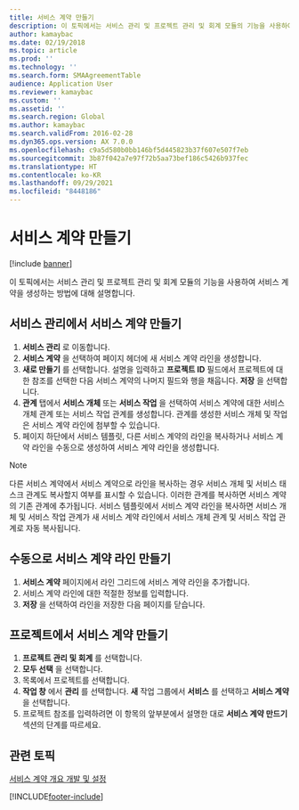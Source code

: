 ```yaml
---
title: 서비스 계약 만들기
description: 이 토픽에서는 서비스 관리 및 프로젝트 관리 및 회계 모듈의 기능을 사용하여 서비스 계약을 생성하는 방법에 대해 설명합니다.
author: kamaybac
ms.date: 02/19/2018
ms.topic: article
ms.prod: ''
ms.technology: ''
ms.search.form: SMAAgreementTable
audience: Application User
ms.reviewer: kamaybac
ms.custom: ''
ms.assetid: ''
ms.search.region: Global
ms.author: kamaybac
ms.search.validFrom: 2016-02-28
ms.dyn365.ops.version: AX 7.0.0
ms.openlocfilehash: c9a5d580b0bb146bf5d445823b37f607e507f7eb
ms.sourcegitcommit: 3b87f042a7e97f72b5aa73bef186c5426b937fec
ms.translationtype: HT
ms.contentlocale: ko-KR
ms.lasthandoff: 09/29/2021
ms.locfileid: "8448186"
---
```

# <a name="create-service-agreements"></a>서비스 계약 만들기

[!include [banner](../includes/banner.md)]

이 토픽에서는 서비스 관리 및 프로젝트 관리 및 회계 모듈의 기능을 사용하여 서비스 계약을 생성하는 방법에 대해 설명합니다.

## <a name="create-a-service-agreement-from-service-management"></a>서비스 관리에서 서비스 계약 만들기

1. **서비스 관리** 로 이동합니다.
2. **서비스 계약** 을 선택하여 페이지 헤더에 새 서비스 계약 라인을 생성합니다. 
3. **새로 만들기** 를 선택합니다. 설명을 입력하고 **프로젝트 ID** 필드에서 프로젝트에 대한 참조를 선택한 다음 서비스 계약의 나머지 필드와 행을 채웁니다. **저장** 을 선택합니다.
4. **관계** 탭에서 **서비스 개체** 또는 **서비스 작업** 을 선택하여 서비스 계약에 대한 서비스 개체 관계 또는 서비스 작업 관계를 생성합니다. 관계를 생성한 서비스 개체 및 작업은 서비스 계약 라인에 첨부할 수 있습니다.
5. 페이지 하단에서 서비스 템플릿, 다른 서비스 계약의 라인을 복사하거나 서비스 계약 라인을 수동으로 생성하여 서비스 계약 라인을 생성합니다.

> [!NOTE]
> 다른 서비스 계약에서 서비스 계약으로 라인을 복사하는 경우 서비스 개체 및 서비스 태스크 관계도 복사할지 여부를 표시할 수 있습니다. 이러한 관계를 복사하면 서비스 계약의 기존 관계에 추가됩니다. 서비스 템플릿에서 서비스 계약 라인을 복사하면 서비스 개체 및 서비스 작업 관계가 새 서비스 계약 라인에서 서비스 개체 관계 및 서비스 작업 관계로 자동 복사됩니다.

## <a name="create-service-agreement-lines-manually"></a>수동으로 서비스 계약 라인 만들기

1. **서비스 계약** 페이지에서 라인 그리드에 서비스 계약 라인을 추가합니다. 
2. 서비스 계약 라인에 대한 적절한 정보를 입력합니다. 
3. **저장** 을 선택하여 라인을 저장한 다음 페이지를 닫습니다.

## <a name="create-a-service-agreement-from-project"></a>프로젝트에서 서비스 계약 만들기

1. **프로젝트 관리 및 회계** 를 선택합니다.
2. **모두 선택** 을 선택합니다.
3. 목록에서 프로젝트를 선택합니다.
4. **작업 창** 에서 **관리** 를 선택합니다. **새** 작업 그룹에서 **서비스** 를 선택하고 **서비스 계약** 을 선택합니다.
5. 프로젝트 참조를 입력하려면 이 항목의 앞부분에서 설명한 대로 **서비스 계약 만드기** 섹션의 단계를 따르세요.


## <a name="related-topics"></a>관련 토픽

[서비스 계약 개요 개발 및 설정](service-agreements.md)




[!INCLUDE[footer-include](../../includes/footer-banner.md)]